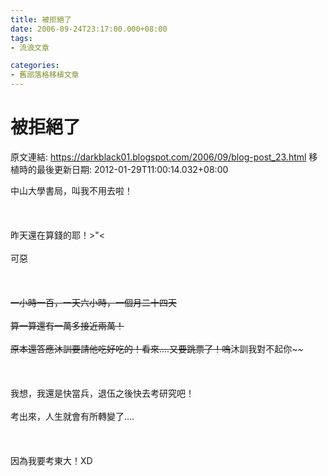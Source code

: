 ```yaml
---
title: 被拒絕了
date: 2006-09-24T23:17:00.000+08:00
tags: 
- 流浪文章

categories:
- 舊部落格移植文章
---
```


# 被拒絕了

原文連結: https://darkblack01.blogspot.com/2006/09/blog-post_23.html
移植時的最後更新日期: 2012-01-29T11:00:14.032+08:00

中山大學書局，叫我不用去啦！<br /><br /><br /><br />昨天還在算錢的耶！&gt;"&lt;<br /><br />可惡~~<br /><br /><br /><br />一小時一百，一天六小時，一個月二十四天<br /><br />算一算還有一萬多接近兩萬！<br /><br />原本還答應沐訓要請他吃好吃的！看來....又要跳票了！嗚~~沐訓我對不起你~~<br /><br /><br /><br />我想，我還是快當兵，退伍之後快去考研究吧！<br /><br />考出來，人生就會有所轉變了....<br /><br /><br /><br />因為我要考東大！XD

